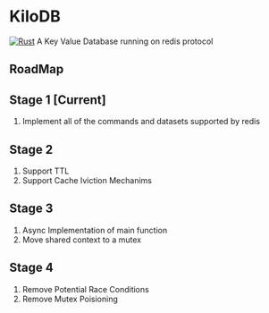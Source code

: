 # KiloDB

[![Rust](https://github.com/madhavkhoslaa/KiloDB/actions/workflows/rust.yml/badge.svg)](https://github.com/madhavkhoslaa/KiloDB/actions/workflows/rust.yml)
A Key Value Database running on redis protocol

## RoadMap

## Stage 1 [Current]
1. Implement all of the commands and datasets supported by redis

## Stage 2
1. Support TTL
2. Support Cache Iviction Mechanims

## Stage 3
1. Async Implementation of main function
2. Move shared context to a mutex

## Stage 4
1. Remove Potential Race Conditions
2. Remove Mutex Poisioning
